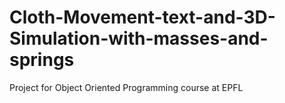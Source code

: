 # Cloth-Movement-text-and-3D-Simulation-with-masses-and-springs
Project for Object Oriented Programming course at EPFL
